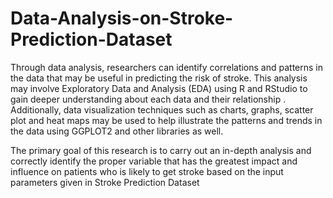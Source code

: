 # Data-Analysis-on-Stroke-Prediction-Dataset
Through data analysis, researchers can identify correlations and patterns in the data that may be useful in predicting the risk of stroke. This analysis may involve  Exploratory Data and Analysis (EDA)  using R and RStudio to gain deeper understanding about each data and their relationship . Additionally, data visualization techniques such as charts, graphs, scatter plot and heat maps may be used to help illustrate the patterns and trends in the data using GGPLOT2 and other libraries as well. 

The primary goal of this research is to carry out an in-depth analysis and correctly identify the proper  variable that has the greatest impact and influence on patients who is likely to get stroke based on the input parameters given in Stroke Prediction Dataset

